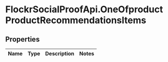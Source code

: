 # FlockrSocialProofApi.OneOfproductProductRecommendationsItems

## Properties
Name | Type | Description | Notes
------------ | ------------- | ------------- | -------------
